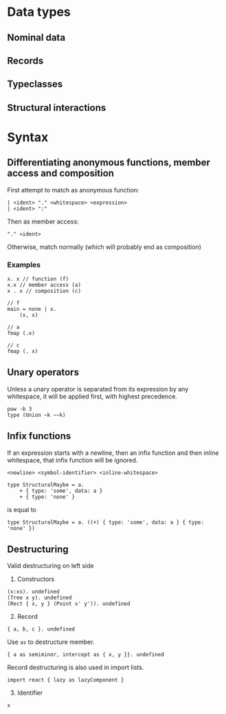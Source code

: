 # Data types

## Nominal data

## Records

## Typeclasses

## Structural interactions

# Syntax

## Differentiating anonymous functions, member access and composition
First attempt to match as anonymous function:
```
| <ident> "." <whitespace> <expression>
| <ident> ":"
```
Then as member access:
```
"." <ident>
```
Otherwise, match normally (which will probably end as composition)

### Examples
```
x. x // function (f)
x.x // member access (a)
x . x // composition (c)

// f
main = none | x.
    (x, x)

// a
fmap (.x)

// c
fmap (. x)
```

## Unary operators
Unless a unary operator is separated from its expression by any whitespace, it
will be applied first, with highest precedence.

```
pow -b 3
type (Union ~k ~~k)
```

## Infix functions
If an expression starts with a newline, then an infix function and then
inline whitespace, that infix function will be ignored.

```
<newline> <symbol-identifier> <inline-whitespace>
```

```
type StructuralMaybe = a.
    + { type: 'some', data: a }
    + { type: 'none' }
```

is equal to

```
type StructuralMaybe = a. ((+) { type: 'some', data: a } { type: 'none' })
```

## Destructuring
Valid destructuring on left side

1. Constructors
```
(x:xs). undefined
(Tree x y). undefined
(Rect { x, y } (Point x' y')). undefined
```

2. Record
```
{ a, b, c }. undefined
```

Use `as` to destructure member.
```
{ a as semiminor, intercept as { x, y }}. undefined
```

Record destructuring is also used in import lists.

```
import react { lazy as lazyComponent }
```

3. Identifier
```
x
```
